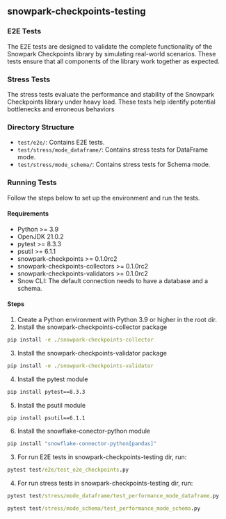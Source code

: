 ## snowpark-checkpoints-testing

### E2E Tests

The E2E tests are designed to validate the complete functionality of the Snowpark Checkpoints library by simulating real-world scenarios. These tests ensure that all components of the library work together as expected.


### Stress Tests

The stress tests evaluate the performance and stability of the Snowpark Checkpoints library under heavy load. These tests help identify potential bottlenecks and erroneous behaviors

### Directory Structure

- `test/e2e/`: Contains E2E tests.
- `test/stress/mode_dataframe/`: Contains stress tests for DataFrame mode.
- `test/stress/mode_schema/`: Contains stress tests for Schema mode.

### Running Tests

Follow the steps below to set up the environment and run the tests.

#### Requirements

- Python >= 3.9
- OpenJDK 21.0.2
- pytest >= 8.3.3
- psutil >= 6.1.1
- snowpark-checkpoints >= 0.1.0rc2
- snowpark-checkpoints-collectors >= 0.1.0rc2
- snowpark-checkpoints-validators >= 0.1.0rc2
- Snow CLI: The default connection needs to have a database and a schema.


#### Steps

1. Create a Python environment with Python 3.9 or higher in the root dir.
2. Install the snowpark-checkpoints-collector package
```cmd
pip install -e ./snowpark-checkpoints-collector
```
3. Install the snowpark-checkpoints-validator package
```cmd
pip install -e ./snowpark-checkpoints-validator
```
4. Install the pytest module
```cmd
pip install pytest==8.3.3
```
5. Install the psutil module
```cmd
pip install psutil==6.1.1
```
6. Install the snowflake-conector-python module
```cmd
pip install "snowflake-connector-python[pandas]"
```

3. For run E2E tests in snowpark-checkpoints-testing dir, run:
```cmd   
pytest test/e2e/test_e2e_checkpoints.py 
```
4. For run stress tests in snowpark-checkpoints-testing dir, run:
```cmd   
pytest test/stress/mode_dataframe/test_performance_mode_dataframe.py
```
```cmd   
pytest test/stress/mode_schema/test_performance_mode_schema.py
```
